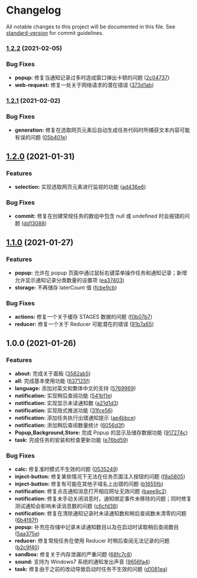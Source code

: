 # Changelog

All notable changes to this project will be documented in this file. See [standard-version](https://github.com/conventional-changelog/standard-version) for commit guidelines.

### [1.2.2](https://github.com/LightAPIs/Gloria-X/compare/v1.2.1...v1.2.2) (2021-02-05)


### Bug Fixes

* **popup:** 修复当通知记录过多时造成窗口弹出卡顿的问题 ([2c04737](https://github.com/LightAPIs/Gloria-X/commit/2c0473743ee59e300bf1ea9e3345826327fbb234))
* **web-request:** 修复一处关于网络请求的潜在错误 ([373d1ab](https://github.com/LightAPIs/Gloria-X/commit/373d1abd986f0485e8dece7de57aad8ff6049654))

### [1.2.1](https://github.com/LightAPIs/Gloria-X/compare/v1.2.0...v1.2.1) (2021-02-02)


### Bug Fixes

* **generation:** 修复在选取网页元素后自动生成任务代码时所捕获文本内容可能有误的问题 ([05b401e](https://github.com/LightAPIs/Gloria-X/commit/05b401e96f3265b939f520070187321bc56d0428))

## [1.2.0](https://github.com/LightAPIs/Gloria-X/compare/v1.1.0...v1.2.0) (2021-01-31)


### Features

* **selection:** 实现选取网页元素进行监视的功能 ([ad436e6](https://github.com/LightAPIs/Gloria-X/commit/ad436e6eb2710ed1b4481f6d95a63caac0376296))


### Bug Fixes

* **commit:** 修复在创建常规任务的数组中包含 null 或 undefined 时会报错的问题 ([dd13088](https://github.com/LightAPIs/Gloria-X/commit/dd1308800e79a5ea5fe662f37717216e64aecc3e))

## [1.1.0](https://github.com/LightAPIs/Gloria-X/compare/v1.0.0...v1.1.0) (2021-01-27)


### Features

* **popup:** 允许在 popup 页面中通过鼠标右键菜单操作任务和通知记录；新增允许显示通知记录分类数量的设置项 ([ea37403](https://github.com/LightAPIs/Gloria-X/commit/ea374033a9c757817c54745b8a2a89a5a71ef565))
* **storage:** 不再储存 laterCount 值 ([fcbe9cb](https://github.com/LightAPIs/Gloria-X/commit/fcbe9cb29e3e3d9e0e610b86d3824599ed5c1109))


### Bug Fixes

* **actions:** 修复一个关于缓存 STAGES 数据的问题 ([f0b07b7](https://github.com/LightAPIs/Gloria-X/commit/f0b07b7348822d341fc8018b929332d91750053e))
* **reducer:** 修复一个关于 Reducer 可能潜在的错误 ([91b7a65](https://github.com/LightAPIs/Gloria-X/commit/91b7a6540e3275a65339783a1ced5f29f718b8f7))

## 1.0.0 (2021-01-26)


### Features

* **about:** 完成关于面板 ([3582ab5](https://github.com/LightAPIs/Gloria-X/commit/3582ab5ae18533c293e4dd15ce2915d74aca34f6))
* **all:** 完成基本使用功能 ([637125f](https://github.com/LightAPIs/Gloria-X/commit/637125ff3d0298e61b6a7aa170c6390fc368573f))
* **language:** 添加对英文和繁体中文的支持 ([5769969](https://github.com/LightAPIs/Gloria-X/commit/5769969668cb387ccf8021d1b67721986e04ef7d))
* **notification:** 实现稍后查阅功能 ([541b11e](https://github.com/LightAPIs/Gloria-X/commit/541b11e046132cf27d8a8172dd0a0285ea143f80))
* **notification:** 实现显示未读通知数 ([a21d1d3](https://github.com/LightAPIs/Gloria-X/commit/a21d1d3dcdbeb6772bf635027b2f077e7933e74d))
* **notification:** 实现隐式推送功能 ([31fce56](https://github.com/LightAPIs/Gloria-X/commit/31fce56b624d7208a013663a6469917cd4de430b))
* **notification:** 添加任务执行出错通知提示 ([ae4bbce](https://github.com/LightAPIs/Gloria-X/commit/ae4bbce31b681769cddc234fba8c88e5669f92df))
* **notification:** 添加稍后查阅数量统计 ([6056d3f](https://github.com/LightAPIs/Gloria-X/commit/6056d3f843052b7d0cc85fc9c56cdbca105c0b9f))
* **Popup,Background,Store:** 完成 Popup 的显示及储存数据功能 ([917274c](https://github.com/LightAPIs/Gloria-X/commit/917274cb82ac26b9c431d6e5cef592cadd2408c6))
* **task:** 完成任务的安装和检查更新功能 ([e76bd59](https://github.com/LightAPIs/Gloria-X/commit/e76bd59a22a9825bccd9b06be95ea744a73f2a44))


### Bug Fixes

* **calc:** 修复准时模式不生效的问题 ([0535249](https://github.com/LightAPIs/Gloria-X/commit/05352499aed13527c472f63c734a7a0a36b91aea))
* **inject-button:** 修复某些情况下无法在任务页面注入按钮的问题 ([f8a5805](https://github.com/LightAPIs/Gloria-X/commit/f8a58051c61cd2c845945ea6c011c916035f0a83))
* **inject-button:** 修复有可能在其他子域名上出错的问题 ([b1655fb](https://github.com/LightAPIs/Gloria-X/commit/b1655fb78b4c73b7a5ca61580fb413491d2f797c))
* **notification:** 修复点击通知消息打开相应网址无效问题 ([baee9c2](https://github.com/LightAPIs/Gloria-X/commit/baee9c29a5fa075efa9f6a9526fd3c742a055f99))
* **notification:** 修复未手动关闭消息时，通知绑定事件未移除的问题；同时修复测试通知会影响未读消息数的问题 ([c6cfd38](https://github.com/LightAPIs/Gloria-X/commit/c6cfd38080eee29d69841b4971e17b82d37202ea))
* **notification:** 修复在清除通知记录时未读通知数和稍后查阅数未清零的问题 ([6b4f87f](https://github.com/LightAPIs/Gloria-X/commit/6b4f87ff9fc85e990a2e9d8bf17830540dba331e))
* **popup:** 补充在存储中记录未读通知数目以及在启动时读取稍后查阅数目 ([5aa375e](https://github.com/LightAPIs/Gloria-X/commit/5aa375e87c52a9421a1cf0c5b9c4ea6bab09150c))
* **reducer:** 修复常规任务在使用 Reducer 时稍后查阅无法记录的问题 ([b2c9f40](https://github.com/LightAPIs/Gloria-X/commit/b2c9f40d7d0ce0a91626e5bca70ccddac298035c))
* **sandbox:** 修复关于内存泄漏的严重问题 ([68fc7c8](https://github.com/LightAPIs/Gloria-X/commit/68fc7c8a26a4983a09cc6e166a87109f4a712812))
* **sound:** 支持为 Windows7 系统的通知发出声音 ([9656fa4](https://github.com/LightAPIs/Gloria-X/commit/9656fa4df2c44207e1451311d042098d2f622bdf))
* **task:** 修复由于之前的改动导致启动时任务不生效的问题 ([d1081ea](https://github.com/LightAPIs/Gloria-X/commit/d1081eafa2800c252de83207f8992a7a2e4baf08))

